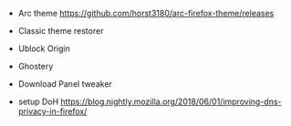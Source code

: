 * Arc theme https://github.com/horst3180/arc-firefox-theme/releases
* Classic theme restorer
* Ublock Origin
* Ghostery
* Download Panel tweaker

* setup DoH https://blog.nightly.mozilla.org/2018/06/01/improving-dns-privacy-in-firefox/
